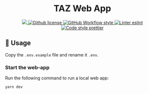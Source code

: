 <p align="center">
    <h1 align="center">
        TAZ Web App
    </h1>
</p>

<p align="center">
    <a href="https://github.com/semaphore-protocol/taz-apps" target="_blank">
        <img src="https://img.shields.io/badge/project-TAZ-blue?style=flat-square">
    </a>
    <a href="https://github.com/semaphore-protocol/taz-apps/blob/main/LICENSE">
        <img alt="Github license" src="https://img.shields.io/github/license/semaphore-protocol/taz-apps.svg?style=flat-square">
    </a>
    <a href="https://github.com/semaphore-protocol/taz-apps/actions?query=workflow%3Astyle">
        <img alt="GitHub Workflow style" src="https://img.shields.io/github/workflow/status/semaphore-protocol/taz-apps/style?label=style&style=flat-square&logo=github">
    </a>
    <a href="https://eslint.org/">
        <img alt="Linter eslint" src="https://img.shields.io/badge/linter-eslint-8080f2?style=flat-square&logo=eslint">
    </a>
    <a href="https://prettier.io/">
        <img alt="Code style prettier" src="https://img.shields.io/badge/code%20style-prettier-f8bc45?style=flat-square&logo=prettier">
    </a>
</p>

## 📜 Usage

Copy the `.env.example` file and rename it `.env`.

### Start the web-app

Run the following command to run a local web app:

```bash
yarn dev
```
